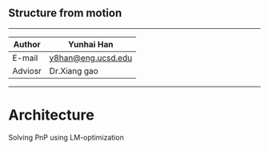 ## Structure from motion 

****


|Author|Yunhai Han|
|---|---
|E-mail|y8han@eng.ucsd.edu|
|Adviosr|Dr.Xiang gao|


****
# Architecture
Solving PnP using LM-optimization
